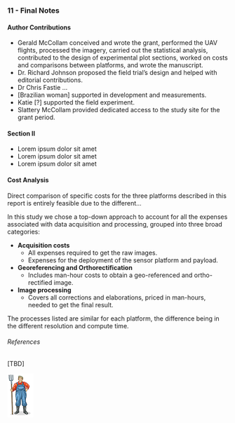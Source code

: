 ### 11 - Final Notes

#### Author Contributions

* Gerald McCollam conceived and wrote the grant, performed the UAV flights, processed the imagery, carried out the statistical 
analysis, contributed to the design of experimental plot sections, worked on costs and comparisons between platforms, and wrote the manuscript.  
* Dr. Richard Johnson proposed the field trial’s design and helped with editorial contributions.
* Dr Chris Fastie ...  
* [Brazilian woman] supported in development and measurements. 
* Katie [?] supported the field experiment.
* Slattery McCollam provided dedicated access to the study site for the grant period.
#### Section II

* Lorem ipsum dolor sit amet
* Lorem ipsum dolor sit amet
* Lorem ipsum dolor sit amet

#### Cost Analysis

Direct comparison of specific costs for the three platforms described in this report is entirely feasible due to the 
different...

In this study we chose a top-down approach to account for all the expenses associated with data acquisition and processing, 
grouped into three broad categories:
* __Acquisition costs__ 
    * All expenses required to get the raw images. 
    * Expenses for the deployment of the sensor platform and payload.
* __Georeferencing and Orthorectification__ 
    * Includes man-hour costs to obtain a geo-referenced and ortho-rectified image. 
* __Image processing__ 
    * Covers all corrections and elaborations, priced in man-hours, needed to get the final result. 

The processes listed are  similar for each platform, the difference being in the different resolution and compute time. 

###### References

[TBD]
 
![](img/farmera.png) 

